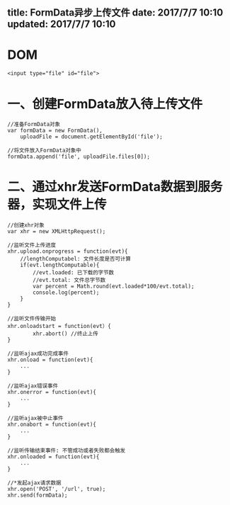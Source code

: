 title: FormData异步上传文件
date: 2017/7/7 10:10
updated: 2017/7/7 10:10
---


# DOM
```
<input type="file" id="file">
```
# 一、创建FormData放入待上传文件
```
//准备FormData对象
var formData = new FormData(),
    uploadFile = document.getElementById('file');
    
//将文件放入FormData对象中    
formData.append('file', uploadFile.files[0]);
```
<!--more-->

# 二、通过xhr发送FormData数据到服务器，实现文件上传
```
//创建xhr对象
var xhr = new XMLHttpRequest();

//监听文件上传进度
xhr.upload.onprogress = function(evt){
    //lengthComputabel: 文件长度是否可计算
    if(evt.lengthComputable){
        //evt.loaded: 已下载的字节数
        //evt.total: 文件总字节数
        var percent = Math.round(evt.loaded*100/evt.total);
        console.log(percent);
    }
}

//监听文件传输开始    
xhr.onloadstart = function(evt）{
        xhr.abort() //终止上传
}

//监听ajax成功完成事件
xhr.onload = function(evt){
    ...
}

//监听ajax错误事件    
xhr.onerror = function(evt){
    ...
}

//监听ajax被中止事件
xhr.onabort = function(evt){
    ...
}

//监听传输结束事件: 不管成功或者失败都会触发
xhr.onloaded = function(evt){
    ...
}   
   
//*发起ajax请求数据
xhr.open('POST', '/url', true);
xhr.send(formData);

```

